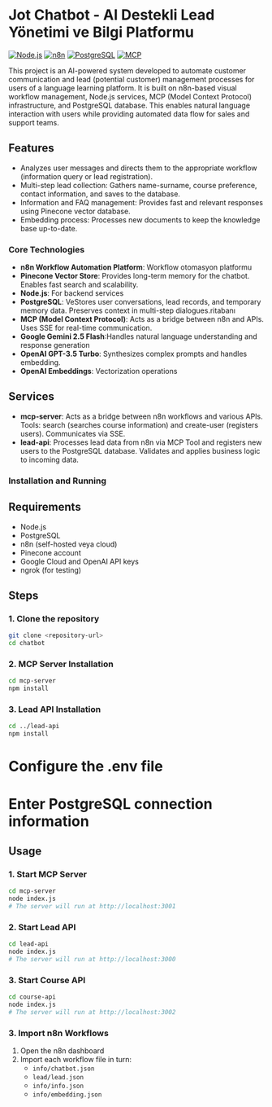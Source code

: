 # Jot Chatbot - AI Destekli Lead Yönetimi ve Bilgi Platformu

[![Node.js](https://img.shields.io/badge/Node.js-18+-green.svg)](https://nodejs.org/)
[![n8n](https://img.shields.io/badge/n8n-Workflow%20Automation-blue.svg)](https://n8n.io/)
[![PostgreSQL](https://img.shields.io/badge/PostgreSQL-Database-blue.svg)](https://www.postgresql.org/)
[![MCP](https://img.shields.io/badge/MCP-Protocol-orange.svg)](https://modelcontextprotocol.io/)

This project is an AI-powered system developed to automate customer communication and lead (potential customer) management processes for users of a language learning platform. It is built on n8n-based visual workflow management, Node.js services, MCP (Model Context Protocol) infrastructure, and PostgreSQL database. This enables natural language interaction with users while providing automated data flow for sales and support teams.

## Features

- Analyzes user messages and directs them to the appropriate workflow (information query or lead registration).
- Multi-step lead collection: Gathers name-surname, course preference, contact information, and saves to the database.
- Information and FAQ management: Provides fast and relevant responses using Pinecone vector database.
- Embedding process: Processes new documents to keep the knowledge base up-to-date.

### Core Technologies
- **n8n Workflow Automation Platform**: Workflow otomasyon platformu
- **Pinecone Vector Store**: Provides long-term memory for the chatbot. Enables fast search and scalability.
- **Node.js**: For backend services
- **PostgreSQL**: VeStores user conversations, lead records, and temporary memory data. Preserves context in multi-step dialogues.ritabanı
- **MCP (Model Context Protocol)**: Acts as a bridge between n8n and APIs. Uses SSE for real-time communication.
- **Google Gemini 2.5 Flash**:Handles natural language understanding and response generation
- **OpenAI GPT-3.5 Turbo**: Synthesizes complex prompts and handles embedding.
- **OpenAI Embeddings**: Vectorization operations

## Services
- **mcp-server**: Acts as a bridge between n8n workflows and various APIs. Tools: search (searches course information) and create-user (registers users). Communicates via SSE.
- **lead-api**: Processes lead data from n8n via MCP Tool and registers new users to the PostgreSQL database. Validates and applies business logic to incoming data.

### Installation and Running
## Requirements
- Node.js
- PostgreSQL
- n8n (self-hosted veya cloud)
- Pinecone account
- Google Cloud and OpenAI API keys
- ngrok (for testing)

## Steps

### 1. Clone the repository
```bash
git clone <repository-url>
cd chatbot
```

### 2. MCP Server Installation
```bash
cd mcp-server
npm install
```

### 3.  Lead API Installation
```bash
cd ../lead-api
npm install
```


# Configure the .env file

# Enter PostgreSQL connection information


## Usage

### 1. Start MCP Server
```bash
cd mcp-server
node index.js
# The server will run at http://localhost:3001
```

### 2. Start Lead API
```bash
cd lead-api
node index.js
# The server will run at http://localhost:3000
```

### 3. Start Course API
```bash
cd course-api
node index.js
# The server will run at http://localhost:3002
```

### 3. Import n8n Workflows
1. Open the n8n dashboard
2. Import each workflow file in turn:
   - `info/chatbot.json`
   - `lead/lead.json`
   - `info/info.json`
   - `info/embedding.json`


